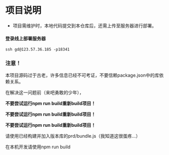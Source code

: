 # 项目说明

- 项目需维护时，本地代码提交到本仓库后，还需上传至服务器进行部署。


#### 登录线上部署服务器
   ```
   ssh gd@123.57.36.185 -p18341
   ```

### 注意！

本项目源码过于古老，许多信息已经不可考证，不要信赖package.json中的库依赖关系。

在解决这一问题前（来吧勇敢的少年），

<b>不要尝试运行npm run build重新build项目！</b> 

<b>不要尝试运行npm run build重新build项目！</b> 

<b>不要尝试运行npm run build重新build项目！</b> 

请使用已经构建并加入版本库的prd/bundle.js（我知道这很蛋疼…）

在本机开发请使用npm run build
